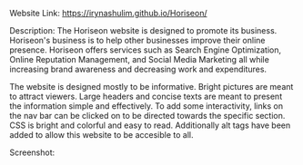 Website Link:
https://irynashulim.github.io/Horiseon/

Description:
The Horiseon website is designed to promote its business. Horiseon's business is to help other businesses improve their online presence. Horiseon offers services such as Search Engine Optimization, Online Reputation Management, and Social Media Marketing all while increasing brand awareness and decreasing work and expenditures.

The website is designed mostly to be informative. Bright pictures are meant to attract viewers. Large headers and concise texts are meant to present the information simple and effectively. To add some interactivity, links on the nav bar can be clicked on to be directed towards the specific section. CSS is bright and colorful and easy to read. Additionally alt tags have been added to allow this website to be accesible to all.

Screenshot:




